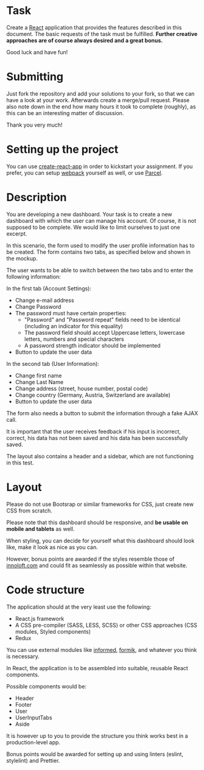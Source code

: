 # Task

Create a [React](https://reactjs.org) application that provides the features described in this document.
The basic requests of the task must be fulfilled. **Further creative approaches are of course always desired and a great bonus.**

Good luck and have fun!

# Submitting

Just fork the repository and add your solutions to your fork, so that we can have a look at your work. Afterwards create a merge/pull request. 
Please also note down in the end how many hours it took to complete (roughly), as this can be an interesting matter of discussion.  
  
Thank you very much!

# Setting up the project

You can use [create-react-app](https://facebook.github.io/create-react-app/) in order to kickstart your assignment. 
If you prefer, you can setup [webpack](https://webpack.github.io) yourself as well, or use [Parcel](https://parceljs.org).

# Description

You are developing a new dashboard. Your task is to create a new dashboard with which the user can manage his account.
Of course, it is not supposed to be complete. We would like to limit ourselves to just one excerpt.

In this scenario, the form used to modify the user profile information has to be created. 
The form contains two tabs, as specified below and shown in the mockup.

The user wants to be able to switch between the two tabs and to enter the following information:

In the first tab (Account Settings):

- Change e-mail address
- Change Password
- The password must have certain properties:
  - "Password" and "Password repeat" fields need to be identical (including an indicator for this equality)
  - The password field should accept Uppercase letters, lowercase letters, numbers and special characters
  - A password strength indicator should be implemented
- Button to update the user data

In the second tab (User Information):

- Change first name
- Change Last Name
- Change address (street, house number, postal code)
- Change country (Germany, Austria, Switzerland are available)
- Button to update the user data

The form also needs a button to submit the information through a fake AJAX call.

It is important that the user receives feedback if his input is incorrect, correct, his data has not been saved and his data has been successfully saved.

The layout also contains a header and a sidebar, which are not functioning in this test.

# Layout

Please do not use Bootsrap or similar frameworks for CSS, just create new CSS from scratch.

Please note that this dashboard should be responsive, and **be usable on mobile and tablets** as well.

When styling, you can decide for yourself what this dashboard should look like, make it look as nice as you can.

However, bonus points are awarded if the styles resemble those of [innoloft.com](https://innoloft.com/home) and could fit as seamlessly as possible within that website.

# Code structure

The application should at the very least use the following:

- React.js framework
- A CSS pre-compiler (SASS, LESS, SCSS) or other CSS approaches (CSS modules, Styled components)
- Redux

You can use external modules like [informed](https://joepuzzo.github.io/informed/), [formik](https://jaredpalmer.com/formik/), and whatever you think is necessary.

In React, the application is to be assembled into suitable, reusable React components.

Possible components would be:

- Header
- Footer
- User
- UserInputTabs
- Aside

It is however up to you to provide the structure you think works best in a production-level app.

Bonus points would be awarded for setting up and using linters (eslint, stylelint) and Prettier.
